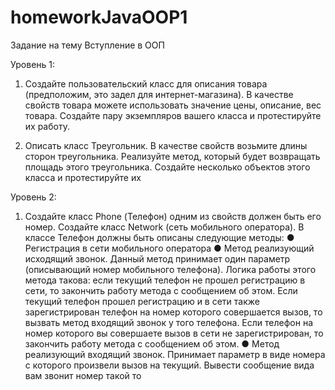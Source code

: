 # homeworkJavaOOP1
Задание на тему Вступление в ООП

Уровень 1:

1) Создайте пользовательский класс для описания товара (предположим, это задел для 
интернет-магазина). В качестве свойств товара можете использовать значение цены, 
описание, вес товара. Создайте пару экземпляров вашего класса и протестируйте их 
работу.

2) Описать класс Треугольник. В качестве свойств возьмите длины сторон треугольника. 
Реализуйте метод, который будет возвращать площадь этого треугольника. Создайте 
несколько объектов этого класса и протестируйте их

Уровень 2:

1) Создайте класс Phone (Телефон) одним из свойств должен быть его номер. Создайте 
класс Network (сеть мобильного оператора). В классе Телефон должны быть описаны 
следующие методы:
● Регистрация в сети мобильного оператора
● Метод реализующий исходящий звонок. Данный метод принимает один параметр 
(описывающий номер мобильного телефона). Логика работы этого метода такова: 
если текущий телефон не прошел регистрацию в сети, то закончить работу метода с 
сообщением об этом. Если текущий телефон прошел регистрацию и в сети также 
зарегистрирован телефон на номер которого совершается вызов, то вызвать метод 
входящий звонок у того телефона. Если телефон на номер которого вы совершаете 
вызов в сети не зарегистрирован, то закончить работу метода с сообщением об 
этом. 
● Метод реализующий входящий звонок. Принимает параметр в виде номера с 
которого произвели вызов на текущий. Вывести сообщение вида вам звонит номер 
такой то
